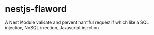 # nestjs-flaword
A Nest Module validate and prevent harmful request if which like a SQL injection, NoSQL injection, Javascript injection
